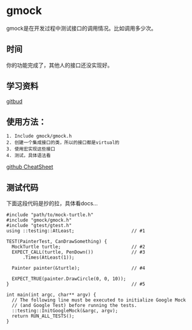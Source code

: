 # gmock

gmock是在开发过程中测试接口的调用情况。比如调用多少次。

## 时间
你的功能完成了，其他人的接口还没实现好。

## 学习资料
[gitbud](https://github.com/google/googletest/tree/master/googlemock)

## 使用方法：
	1. Include gmock/gmock.h
	2. 创建一个集成接口的类，所以的接口都是virtual的
	3. 使用宏实现这些接口
	4. 测试，具体语法看
[github CheatSheet](https://github.com/google/googletest/blob/master/googlemock/docs/CheatSheet.md)

## 测试代码
下面这段代码是抄的拉，具体看docs...

    #include "path/to/mock-turtle.h"
	#include "gmock/gmock.h"
	#include "gtest/gtest.h"
	using ::testing::AtLeast;                     // #1
	
	TEST(PainterTest, CanDrawSomething) {
	  MockTurtle turtle;                          // #2
	  EXPECT_CALL(turtle, PenDown())              // #3
	      .Times(AtLeast(1));
	
	  Painter painter(&turtle);                   // #4
	
	  EXPECT_TRUE(painter.DrawCircle(0, 0, 10));
	}                                             // #5
	
	int main(int argc, char** argv) {
	  // The following line must be executed to initialize Google Mock
	  // (and Google Test) before running the tests.
	  ::testing::InitGoogleMock(&argc, argv);
	  return RUN_ALL_TESTS();
	}

